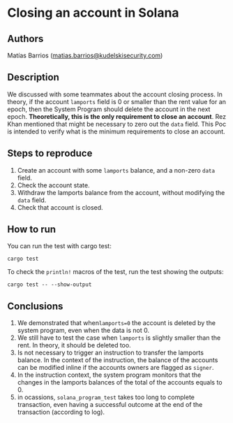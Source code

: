 # Closing an account in Solana
## Authors
Matías Barrios (matias.barrios@kudelskisecurity.com)

## Description
We discussed with some teammates about the account closing process. In theory, if the account `lamports` field is 0 or smaller than the rent value for an epoch, then the System Program should delete the account in the next epoch.
**Theoretically, this is the only requirement to close an account**. Rez Khan mentioned that might be necessary to zero out the `data` field. This Poc is intended to verify what is the minimum requirements to close an account.

## Steps to reproduce
1. Create an account with some `lamports` balance, and a non-zero `data` field.
2. Check the account state.
3. Withdraw the lamports balance from the account, without modifying the `data` field.
4. Check that account is closed.

## How to run
You can run the test with cargo test:
``` shell
cargo test
```
To check the `println!` macros of the test, run the test showing the outputs:
``` shell
cargo test -- --show-output
```

## Conclusions
1. We demonstrated that when`lamports=0` the account is deleted by the system program, even when the data is not 0.
2. We still have to test the case when `lamports` is slightly smaller than the rent. In theory, it should be deleted too.
3. Is not necessary to trigger an instruction to transfer the lamports balance. In the context of the instruction, the balance of the accounts can be modified inline if the accounts owners are flagged as `signer`.
4. In the instruction context, the system program monitors that the changes in the lamports balances of the total of the accounts equals to 0.  
5. in ocassions, `solana_program_test` takes too long to complete transaction, even having a successful outcome at the end of the transaction (according to log).
